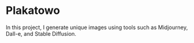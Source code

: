 # Plakatowo
In this project, I generate unique images using tools such as Midjourney, Dall-e, and Stable Diffusion.
